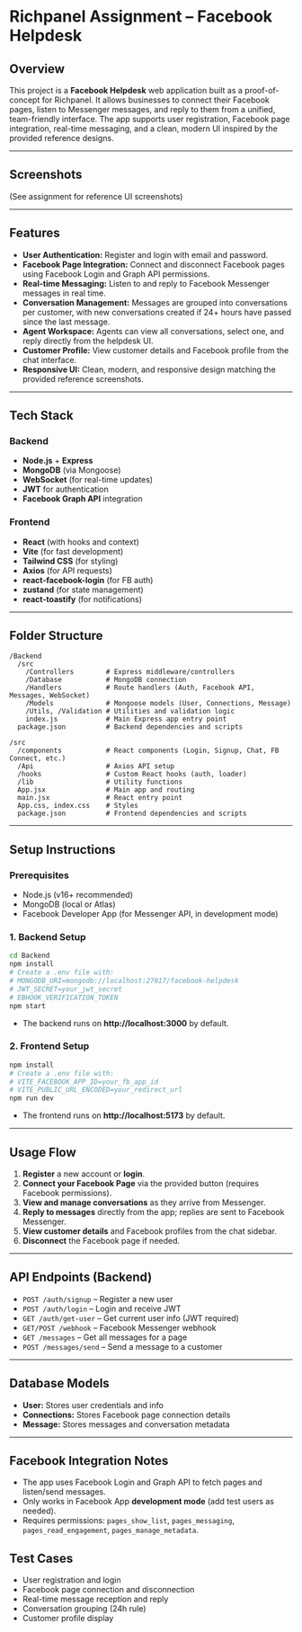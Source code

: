 # Richpanel Assignment – Facebook Helpdesk

## Overview
This project is a **Facebook Helpdesk** web application built as a proof-of-concept for Richpanel. It allows businesses to connect their Facebook pages, listen to Messenger messages, and reply to them from a unified, team-friendly interface. The app supports user registration, Facebook page integration, real-time messaging, and a clean, modern UI inspired by the provided reference designs.

---
## Screenshots
(See assignment for reference UI screenshots)


---

## Features
- **User Authentication:** Register and login with email and password.
- **Facebook Page Integration:** Connect and disconnect Facebook pages using Facebook Login and Graph API permissions.
- **Real-time Messaging:** Listen to and reply to Facebook Messenger messages in real time.
- **Conversation Management:** Messages are grouped into conversations per customer, with new conversations created if 24+ hours have passed since the last message.
- **Agent Workspace:** Agents can view all conversations, select one, and reply directly from the helpdesk UI.
- **Customer Profile:** View customer details and Facebook profile from the chat interface.
- **Responsive UI:** Clean, modern, and responsive design matching the provided reference screenshots.

---

## Tech Stack
### Backend
- **Node.js** + **Express**
- **MongoDB** (via Mongoose)
- **WebSocket** (for real-time updates)
- **JWT** for authentication
- **Facebook Graph API** integration

### Frontend
- **React** (with hooks and context)
- **Vite** (for fast development)
- **Tailwind CSS** (for styling)
- **Axios** (for API requests)
- **react-facebook-login** (for FB auth)
- **zustand** (for state management)
- **react-toastify** (for notifications)

---

## Folder Structure

```
/Backend
  /src
    /Controllers        # Express middleware/controllers
    /Database           # MongoDB connection
    /Handlers           # Route handlers (Auth, Facebook API, Messages, WebSocket)
    /Models             # Mongoose models (User, Connections, Message)
    /Utils, /Validation # Utilities and validation logic
    index.js            # Main Express app entry point
  package.json          # Backend dependencies and scripts

/src
  /components           # React components (Login, Signup, Chat, FB Connect, etc.)
  /Api                  # Axios API setup
  /hooks                # Custom React hooks (auth, loader)
  /lib                  # Utility functions
  App.jsx               # Main app and routing
  main.jsx              # React entry point
  App.css, index.css    # Styles
  package.json          # Frontend dependencies and scripts
```

---

## Setup Instructions

### Prerequisites
- Node.js (v16+ recommended)
- MongoDB (local or Atlas)
- Facebook Developer App (for Messenger API, in development mode)

### 1. Backend Setup
```bash
cd Backend
npm install
# Create a .env file with:
# MONGODB_URI=mongodb://localhost:27017/facebook-helpdesk
# JWT_SECRET=your_jwt_secret
# EBHOOK_VERIFICATION_TOKEN
npm start
```
- The backend runs on **http://localhost:3000** by default.

### 2. Frontend Setup
```bash
npm install
# Create a .env file with:
# VITE_FACEBOOK_APP_ID=your_fb_app_id
# VITE_PUBLIC_URL_ENCODED=your_redirect_url
npm run dev
```
- The frontend runs on **http://localhost:5173** by default.

---

## Usage Flow
1. **Register** a new account or **login**.
2. **Connect your Facebook Page** via the provided button (requires Facebook permissions).
3. **View and manage conversations** as they arrive from Messenger.
4. **Reply to messages** directly from the app; replies are sent to Facebook Messenger.
5. **View customer details** and Facebook profiles from the chat sidebar.
6. **Disconnect** the Facebook page if needed.

---

## API Endpoints (Backend)
- `POST /auth/signup` – Register a new user
- `POST /auth/login` – Login and receive JWT
- `GET /auth/get-user` – Get current user info (JWT required)
- `GET/POST /webhook` – Facebook Messenger webhook
- `GET /messages` – Get all messages for a page
- `POST /messages/send` – Send a message to a customer

---

## Database Models
- **User:** Stores user credentials and info
- **Connections:** Stores Facebook page connection details
- **Message:** Stores messages and conversation metadata

---

## Facebook Integration Notes
- The app uses Facebook Login and Graph API to fetch pages and listen/send messages.
- Only works in Facebook App **development mode** (add test users as needed).
- Requires permissions: `pages_show_list`, `pages_messaging`, `pages_read_engagement`, `pages_manage_metadata`.



## Test Cases
- User registration and login
- Facebook page connection and disconnection
- Real-time message reception and reply
- Conversation grouping (24h rule)
- Customer profile display



